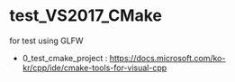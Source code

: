 # test_VS2017_CMake
for test using GLFW

- 0_test_cmake_project : https://docs.microsoft.com/ko-kr/cpp/ide/cmake-tools-for-visual-cpp